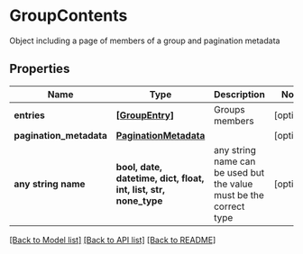 # GroupContents

Object including a page of members of a group and pagination metadata

## Properties
Name | Type | Description | Notes
------------ | ------------- | ------------- | -------------
**entries** | [**[GroupEntry]**](GroupEntry.md) | Groups members | [optional] 
**pagination_metadata** | [**PaginationMetadata**](PaginationMetadata.md) |  | [optional] 
**any string name** | **bool, date, datetime, dict, float, int, list, str, none_type** | any string name can be used but the value must be the correct type | [optional]

[[Back to Model list]](../README.md#documentation-for-models) [[Back to API list]](../README.md#documentation-for-api-endpoints) [[Back to README]](../README.md)


